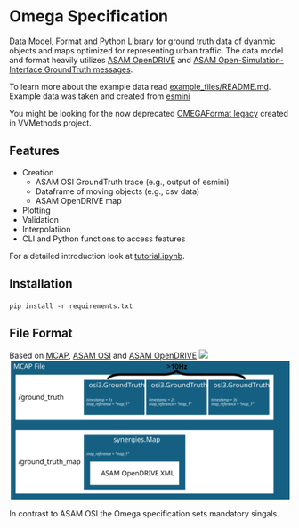 # Omega Specification
Data Model, Format and Python Library for ground truth data of dyanmic objects and maps optimized for representing urban traffic. The data model and format heavily utilizes [ASAM OpenDRIVE](https://publications.pages.asam.net/standards/ASAM_OpenDRIVE/ASAM_OpenDRIVE_Specification/latest/specification/index.html#) and [ASAM Open-Simulation-Interface GroundTruth messages](https://opensimulationinterface.github.io/osi-antora-generator/asamosi/V3.7.0/specification/index.html).

To learn more about the example data read [example_files/README.md](example_files/README.md). Example data was taken and created from [esmini](https://github.com/esmini/esmini)

You might be looking for the now deprecated [OMEGAFormat legacy]() created in VVMethods project.

## Features
- Creation
    - ASAM OSI GroundTruth trace (e.g., output of esmini)
    - Dataframe of moving objects (e.g., csv data)
    - ASAM OpenDRIVE map
- Plotting
- Validation
- Interpolatiion
- CLI and Python functions to access features

For a detailed introduction look at [tutorial.ipynb](tutorial.ipynb).

## Installation
`pip install -r requirements.txt`

## File Format
Based on [MCAP](https://mcap.dev/), [ASAM OSI](https://opensimulationinterface.github.io/osi-antora-generator/asamosi/latest/specification/index.html) and [ASAM OpenDRIVE](https://publications.pages.asam.net/standards/ASAM_OpenDRIVE/ASAM_OpenDRIVE_Specification/latest/specification/index.html#)
![](omega_specification.svg)
![](docs/omega_format/omega_specification.svg)

In contrast to ASAM OSI the Omega specification sets mandatory singals.